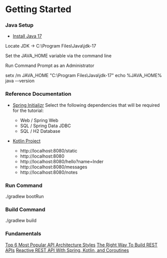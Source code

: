 # Getting Started

### Java Setup
* [Install Java 17](https://www.oracle.com/in/java/technologies/downloads/#jdk17-windows)

Locate JDK -> C:\Program Files\Java\jdk-17

Set the JAVA_HOME variable via the command line

Run Command Prompt as an Administrator

setx /m JAVA_HOME "C:\Program Files\Java\jdk-17"
echo %JAVA_HOME%
java --version

### Reference Documentation
* [Spring Initializr](https://start.spring.io/)
  Select the following dependencies that will be required for the tutorial:
  - Web / Spring Web
  - SQL / Spring Data JDBC 
  - SQL / H2 Database

* [Kotlin Project](https://kotlinlang.org/docs/jvm-create-project-with-spring-boot.html)

  - http://localhost:8080/static
  - http://localhost:8080
  - http://localhost:8080/hello?name=Inder
  - http://localhost:8080/messages
  - http://localhost:8080/notes

### Run Command
./gradlew bootRun

### Build Command
./gradlew build
  
### Fundamentals

[Top 6 Most Popular API Architecture Styles](https://www.youtube.com/watch?v=4vLxWqE94l4)
[The Right Way To Build REST APIs](https://www.youtube.com/watch?v=CVBpYfPKGlE)
[Reactive REST API With Spring, Kotlin, and Coroutines](https://www.youtube.com/watch?v=ORPWK0NSPiw)

